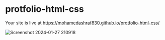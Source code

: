 # protfolio-html-css
Your site is live at https://mohamedashraf830.github.io/protfolio-html-css/

![Screenshot 2024-01-27 210918](https://github.com/mohamedashraf830/protfolio-html-css/assets/157177323/59ec2442-f353-42bc-919d-a6d5f1880dca)
